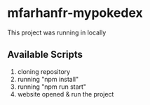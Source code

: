 # mfarhanfr-mypokedex
This project was running in locally

## Available Scripts
1. cloning repository
2. running "npm install"
3. running "npm run start"
4. website opened & run the project
